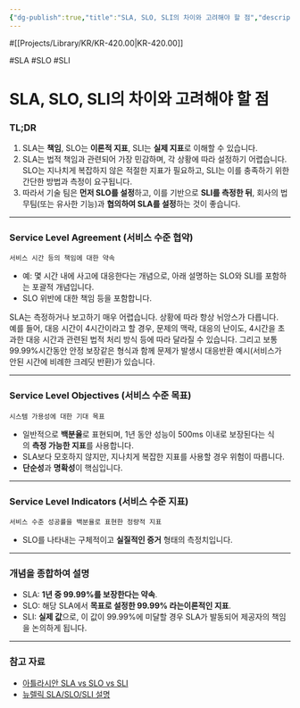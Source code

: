 ```yaml
---
{"dg-publish":true,"title":"SLA, SLO, SLI의 차이와 고려해야 할 점","description":"서비스를 하면서 고려해야하는 SLA, SLO, SLI에 대한 개념과 설정시 주의해야할 점에 대해 알아봅니다. 가장중요한 것은 법적책임이 생기는 SLA이지만 이를 설계하기 위해서는 간단 하고 명확한 SLO설정과 실제 SLI측정이 선행돼야합니다.","permalink":"/projects/library/kr/kr-420-00-a/","dgPassFrontmatter":true,"noteIcon":"0","created":"2024-11-19T14:49:33.907+09:00","updated":"2024-11-19T14:56:36.473+09:00"}
---
```


#[[Projects/Library/KR/KR-420.00\|KR-420.00]]


#SLA #SLO #SLI
# SLA, SLO, SLI의 차이와 고려해야 할 점

### TL;DR

1. SLA는 **책임**, SLO는 **이론적 지표**, SLI는 **실제 지표**로 이해할 수 있습니다.
2. SLA는 법적 책임과 관련되어 가장 민감하며, 각 상황에 따라 설정하기 어렵습니다. SLO는 지나치게 복잡하지 않은 적절한 지표가 필요하고, SLI는 이를 충족하기 위한 간단한 방법과 측정이 요구됩니다.
3. 따라서 기술 팀은 **먼저 SLO를 설정**하고, 이를 기반으로 **SLI를 측정한 뒤**, 회사의 법무팀(또는 유사한 기능)과 **협의하여 SLA를 설정**하는 것이 좋습니다.

---

### **Service Level Agreement (서비스 수준 협약)**

`서비스 시간 등의 책임에 대한 약속`

- 예: 몇 시간 내에 사고에 대응한다는 개념으로, 아래 설명하는 SLO와 SLI를 포함하는 포괄적 개념입니다.
- SLO 위반에 대한 책임 등을 포함합니다.

SLA는 측정하거나 보고하기 매우 어렵습니다. 상황에 따라 항상 뉘앙스가 다릅니다.  
예를 들어, 대응 시간이 4시간이라고 할 경우, 문제의 맥락, 대응의 난이도, 4시간을 초과한 대응 시간과 관련된 법적 처리 방식 등에 따라 달라질 수 있습니다.
그리고 보통 99.99%시간동안 안정 보장같은 형식과 함께 문제가 발생시 대응반환 예시(서비스가 안된 시간에 비례한 크레딧 반환)가 있습니다.

---

### **Service Level Objectives (서비스 수준 목표)**

`시스템 가용성에 대한 기대 목표`

- 일반적으로 **백분율**로 표현되며, 1년 동안 성능이 500ms 이내로 보장된다는 식의 **측정 가능한 지표**를 사용합니다.
- SLA보다 모호하지 않지만, 지나치게 복잡한 지표를 사용할 경우 위험이 따릅니다.
- **단순성**과 **명확성**이 핵심입니다.

---

### **Service Level Indicators (서비스 수준 지표)**

`서비스 수준 성공률을 백분율로 표현한 정량적 지표`

- SLO를 나타내는 구체적이고 **실질적인 증거** 형태의 측정치입니다.

---

### **개념을 종합하여 설명**

- SLA: **1년 중 99.99%를 보장한다는 약속**.
- SLO: 해당 SLA에서 **목표로 설정한 99.99% 라는이론적인 지표**.
- SLI: **실제 값**으로, 이 값이 99.99%에 미달할 경우 SLA가 발동되어 제공자의 책임을 논의하게 됩니다.

---

### 참고 자료

- [아틀라시안 SLA vs SLO vs SLI](https://www.atlassian.com/ko/incident-management/kpis/sla-vs-slo-vs-sli)
- [뉴렐릭 SLA/SLO/SLI 설명](https://newrelic.com/kr/blog/best-practices/what-are-slos-slis-slas#toc-sli-)